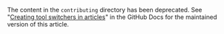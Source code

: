 The content in the `contributing` directory has been deprecated. See "[Creating tool switchers in articles](https://docs.github.com/en/contributing/writing-for-github-docs/creating-tool-switchers-in-articles)" in the GitHub Docs for the maintained version of this article.
